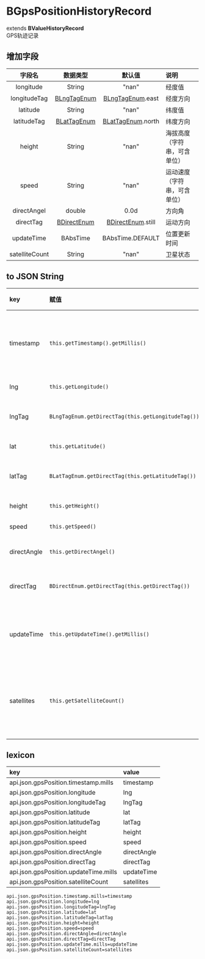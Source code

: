 # BGpsPositionHistoryRecord
extends **BValueHistoryRecord**  
GPS轨迹记录

## 增加字段
| 字段名 | 数据类型 | 默认值 | 说明 |
|:-------:|:------:|:-------:|:------------|
| longitude | String | "nan" | 经度值 |
| longitudeTag | [BLngTagEnum](../enums/LngTagEnum.md) | [BLngTagEnum](../enums/LngTagEnum.md).east | 经度方向 |
| latitude | String | "nan" | 纬度值 |
| latitudeTag | [BLatTagEnum](../enums/LatTagEnum.md) | [BLatTagEnum](../enums/LatTagEnum.md).north | 纬度方向 |
| height | String | "nan" | 海拔高度（字符串，可含单位） |
| speed | String | "nan" | 运动速度（字符串，可含单位） |
| directAngel | double | 0.0d | 方向角 |
| directTag | [BDirectEnum](../enums/DirectEnum.md) | [BDirectEnum](../enums/DirectEnum.md).still | 运动方向 |
| updateTime | BAbsTime | BAbsTime.DEFAULT | 位置更新时间 |
| satelliteCount | String | "nan" | 卫星状态 |

## to JSON String
| key | 赋值 | 说明 | 取值 |
|:-------|:------|:-------|:---------|
| timestamp | `this.getTimestamp().getMillis()` | 记录时间戳(毫秒) | long |
| lng | `this.getLongitude()` | 经度 | String |
| lngTag | `BLngTagEnum.getDirectTag(this.getLongitudeTag())` | 经度标签 | String |
| lat | `this.getLatitude()` | 纬度 | String |
| latTag | `BLatTagEnum.getDirectTag(this.getLatitudeTag())` | 纬度标签 | String |
| height | `this.getHeight()` | 高度 | String |
| speed | `this.getSpeed()` | 速度 | String |
| directAngle | `this.getDirectAngel()` | 方向角 | String |
| directTag | `BDirectEnum.getDirectTag(this.getDirectTag())` | 前进方向 | String |
| updateTime | `this.getUpdateTime().getMillis()` | 更新时间(毫秒) | long |
| satellites | `this.getSatelliteCount()` | 定位使用卫星数量 | int |

## lexicon
| key | value |
|:-------|:------|
| api.json.gpsPosition.timestamp.mills | timestamp |
| api.json.gpsPosition.longitude | lng |
| api.json.gpsPosition.longitudeTag | lngTag |
| api.json.gpsPosition.latitude | lat |
| api.json.gpsPosition.latitudeTag | latTag |
| api.json.gpsPosition.height | height |
| api.json.gpsPosition.speed | speed |
| api.json.gpsPosition.directAngle | directAngle |
| api.json.gpsPosition.directTag | directTag |
| api.json.gpsPosition.updateTime.mills | updateTime |
| api.json.gpsPosition.satelliteCount | satellites |

```
api.json.gpsPosition.timestamp.mills=timestamp
api.json.gpsPosition.longitude=lng
api.json.gpsPosition.longitudeTag=lngTag
api.json.gpsPosition.latitude=lat
api.json.gpsPosition.latitudeTag=latTag
api.json.gpsPosition.height=height
api.json.gpsPosition.speed=speed
api.json.gpsPosition.directAngle=directAngle
api.json.gpsPosition.directTag=directTag
api.json.gpsPosition.updateTime.mills=updateTime
api.json.gpsPosition.satelliteCount=satellites
```